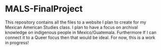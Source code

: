 # MALS-FinalProject
This repository contains all the files to a website I plan to create for my Mexican American Studies class.
I plan to have a focus on archival knowledge on indigenous people in Mexico/Guatemala. Furthermore If I can connect it to a Queer focus then that would be ideal.
For now, this is a work in progress!
